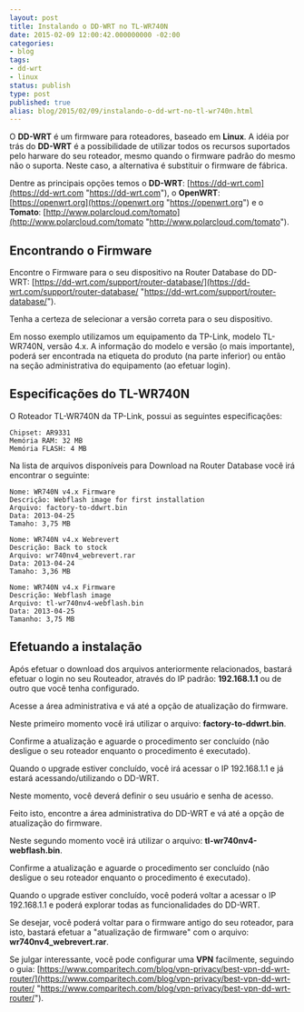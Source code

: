 ```yaml
---
layout: post
title: Instalando o DD-WRT no TL-WR740N
date: 2015-02-09 12:00:42.000000000 -02:00
categories:
- blog
tags:
- dd-wrt
- linux
status: publish
type: post
published: true
alias: blog/2015/02/09/instalando-o-dd-wrt-no-tl-wr740n.html
---
```


O **DD-WRT** é um firmware para roteadores, baseado em **Linux**.
A idéia por trás do **DD-WRT** é a possibilidade de utilizar todos os recursos suportados pelo harware do seu roteador, mesmo quando o firmware padrão do mesmo não o suporta. Neste caso, a alternativa é substituir o firmware de fábrica.

Dentre as principais opções temos o **DD-WRT**: [https://dd-wrt.com](https://dd-wrt.com "https://dd-wrt.com"), o **OpenWRT**: [https://openwrt.org](https://openwrt.org "https://openwrt.org") e o **Tomato**: [http://www.polarcloud.com/tomato](http://www.polarcloud.com/tomato "http://www.polarcloud.com/tomato").

## Encontrando o Firmware

Encontre o Firmware para o seu dispositivo na Router Database do DD-WRT:
[https://dd-wrt.com/support/router-database/](https://dd-wrt.com/support/router-database/ "https://dd-wrt.com/support/router-database/").

Tenha a certeza de selecionar a versão correta para o seu dispositivo.

Em nosso exemplo utilizamos um equipamento da TP-Link, modelo TL-WR740N, versão 4.x.
A informação do modelo e versão (o mais importante), poderá ser encontrada na etiqueta do produto (na parte inferior) ou então na seção administrativa do equipamento (ao efetuar login).

## Especificações do TL-WR740N

O Roteador TL-WR740N da TP-Link, possui as seguintes especificações:

	Chipset: AR9331
	Memória RAM: 32 MB
	Memória FLASH: 4 MB

Na lista de arquivos disponíveis para Download na Router Database você irá encontrar o seguinte:

	Nome: WR740N v4.x Firmware
	Descrição: Webflash image for first installation
	Arquivo: factory-to-ddwrt.bin
	Data: 2013-04-25
	Tamaho: 3,75 MB

	Nome: WR740N v4.x Webrevert
	Descrição: Back to stock
	Arquivo: wr740nv4_webrevert.rar
	Data: 2013-04-24
	Tamaho: 3,36 MB

	Nome: WR740N v4.x Firmware
	Descrição: Webflash image
	Arquivo: tl-wr740nv4-webflash.bin
	Data: 2013-04-25
	Tamanho: 3,75 MB

## Efetuando a instalação

Após efetuar o download dos arquivos anteriormente relacionados, bastará efetuar o login no seu Routeador, através do IP padrão: **192.168.1.1** ou de outro que você tenha configurado.

Acesse a área administrativa e vá até a opção de atualização do firmware.

Neste primeiro momento você irá utilizar o arquivo: **factory-to-ddwrt.bin**.

Confirme a atualização e aguarde o procedimento ser concluído (não desligue o seu roteador enquanto o procedimento é executado).

Quando o upgrade estiver concluído, você irá acessar o IP 192.168.1.1 e já estará acessando/utilizando o DD-WRT.

Neste momento, você deverá definir o seu usuário e senha de acesso.

Feito isto, encontre a área administrativa do DD-WRT e vá até a opção de atualização do firmware.

Neste segundo momento você irá utilizar o arquivo: **tl-wr740nv4-webflash.bin**.

Confirme a atualização e aguarde o procedimento ser concluído (não desligue o seu roteador enquanto o procedimento é executado).

Quando o upgrade estiver concluído, você poderá voltar a acessar o IP 192.168.1.1 e poderá explorar todas as funcionalidades do DD-WRT.

Se desejar, você poderá voltar para o firmware antigo do seu roteador, para isto, bastará efetuar a "atualização de firmware" com o arquivo: **wr740nv4_webrevert.rar**.

Se julgar interessante, você pode configurar uma **VPN** facilmente, seguindo o guia: [https://www.comparitech.com/blog/vpn-privacy/best-vpn-dd-wrt-router/](https://www.comparitech.com/blog/vpn-privacy/best-vpn-dd-wrt-router/ "https://www.comparitech.com/blog/vpn-privacy/best-vpn-dd-wrt-router/").